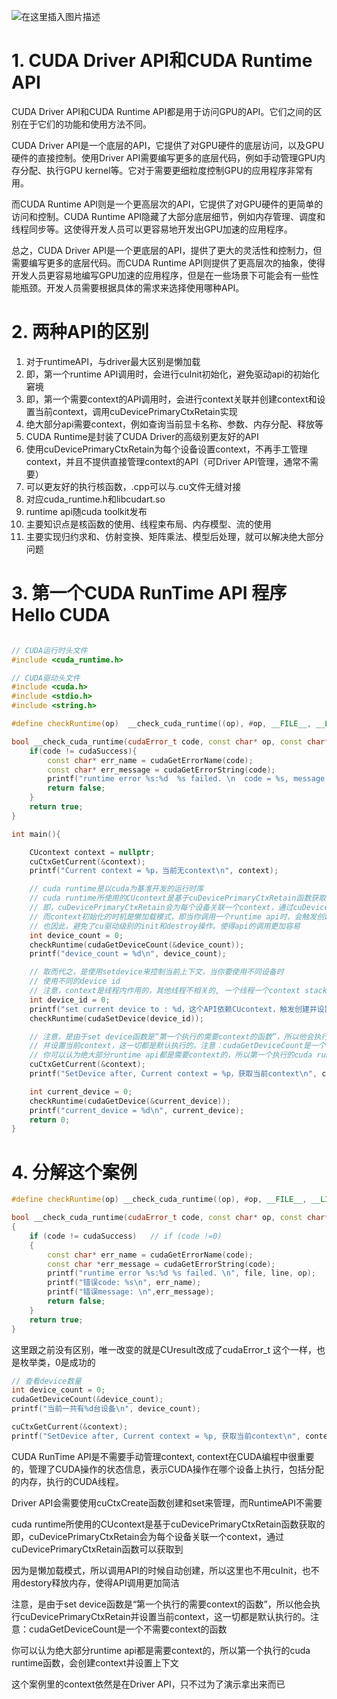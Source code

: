 ![在这里插入图片描述](https://img-blog.csdnimg.cn/c9bc4416c65d4e20a028793b54d8ac2d.png)
# 1. CUDA Driver API和CUDA Runtime API
CUDA Driver API和CUDA Runtime API都是用于访问GPU的API。它们之间的区别在于它们的功能和使用方法不同。

CUDA Driver API是一个底层的API，它提供了对GPU硬件的底层访问，以及GPU硬件的直接控制。使用Driver API需要编写更多的底层代码，例如手动管理GPU内存分配、执行GPU kernel等。它对于需要更细粒度控制GPU的应用程序非常有用。

而CUDA Runtime API则是一个更高层次的API，它提供了对GPU硬件的更简单的访问和控制。CUDA Runtime API隐藏了大部分底层细节，例如内存管理、调度和线程同步等。这使得开发人员可以更容易地开发出GPU加速的应用程序。

总之，CUDA Driver API是一个更底层的API，提供了更大的灵活性和控制力，但需要编写更多的底层代码。而CUDA Runtime API则提供了更高层次的抽象，使得开发人员更容易地编写GPU加速的应用程序，但是在一些场景下可能会有一些性能瓶颈。开发人员需要根据具体的需求来选择使用哪种API。

# 2. 两种API的区别
1. 对于runtimeAPI，与driver最大区别是懒加载
2. 即，第一个runtime API调用时，会进行cuInit初始化，避免驱动api的初始化窘境
3. 即，第一个需要context的API调用时，会进行context关联并创建context和设置当前context，调用cuDevicePrimaryCtxRetain实现
4. 绝大部分api需要context，例如查询当前显卡名称、参数、内存分配、释放等
5. CUDA Runtime是封装了CUDA Driver的高级别更友好的API
6. 使用cuDevicePrimaryCtxRetain为每个设备设置context，不再手工管理context，并且不提供直接管理context的API（可Driver API管理，通常不需要）
7. 可以更友好的执行核函数，.cpp可以与.cu文件无缝对接
8. 对应cuda_runtime.h和libcudart.so
9. runtime api随cuda toolkit发布
10. 主要知识点是核函数的使用、线程束布局、内存模型、流的使用
11. 主要实现归约求和、仿射变换、矩阵乘法、模型后处理，就可以解决绝大部分问题

# 3. 第一个CUDA RunTime API 程序Hello CUDA
```cpp

// CUDA运行时头文件
#include <cuda_runtime.h>

// CUDA驱动头文件
#include <cuda.h>
#include <stdio.h>
#include <string.h>

#define checkRuntime(op)  __check_cuda_runtime((op), #op, __FILE__, __LINE__)

bool __check_cuda_runtime(cudaError_t code, const char* op, const char* file, int line){
    if(code != cudaSuccess){    
        const char* err_name = cudaGetErrorName(code);    
        const char* err_message = cudaGetErrorString(code);  
        printf("runtime error %s:%d  %s failed. \n  code = %s, message = %s\n", file, line, op, err_name, err_message);   
        return false;
    }
    return true;
}

int main(){

    CUcontext context = nullptr;
    cuCtxGetCurrent(&context);
    printf("Current context = %p，当前无context\n", context);

    // cuda runtime是以cuda为基准开发的运行时库
    // cuda runtime所使用的CUcontext是基于cuDevicePrimaryCtxRetain函数获取的
    // 即，cuDevicePrimaryCtxRetain会为每个设备关联一个context，通过cuDevicePrimaryCtxRetain函数可以获取到
    // 而context初始化的时机是懒加载模式，即当你调用一个runtime api时，会触发创建动作
    // 也因此，避免了cu驱动级别的init和destroy操作。使得api的调用更加容易
    int device_count = 0;
    checkRuntime(cudaGetDeviceCount(&device_count));
    printf("device_count = %d\n", device_count);

    // 取而代之，是使用setdevice来控制当前上下文，当你要使用不同设备时
    // 使用不同的device id
    // 注意，context是线程内作用的，其他线程不相关的, 一个线程一个context stack
    int device_id = 0;
    printf("set current device to : %d，这个API依赖CUcontext，触发创建并设置\n", device_id);
    checkRuntime(cudaSetDevice(device_id));

    // 注意，是由于set device函数是“第一个执行的需要context的函数”，所以他会执行cuDevicePrimaryCtxRetain
    // 并设置当前context，这一切都是默认执行的。注意：cudaGetDeviceCount是一个不需要context的函数
    // 你可以认为绝大部分runtime api都是需要context的，所以第一个执行的cuda runtime函数，会创建context并设置上下文
    cuCtxGetCurrent(&context);
    printf("SetDevice after, Current context = %p，获取当前context\n", context);

    int current_device = 0;
    checkRuntime(cudaGetDevice(&current_device));
    printf("current_device = %d\n", current_device);
    return 0;
}
```

# 4. 分解这个案例
```cpp
#define checkRuntime(op) __check_cuda_runtime((op), #op, __FILE__, __LINE__)

bool __check_cuda_runtime(cudaError_t code, const char* op, const char* file, int line)
{
    if (code != cudaSuccess)   // if (code !=0)
    {
        const char* err_name = cudaGetErrorName(code);
        const char *err_message = cudaGetErrorString(code);
        printf("runtime error %s:%d %s failed. \n", file, line, op);
        printf("错误code: %s\n", err_name);
        printf("错误message: \n",err_message);
        return false;
    }
    return true;
}
```
这里跟之前没有区别，唯一改变的就是CUresult改成了cudaError_t 这个一样，也是枚举类，0是成功的
```cpp
// 查看device数量
int device_count = 0;
cudaGetDeviceCount(&device_count);
printf("当前一共有%d台设备\n", device_count);

cuCtxGetCurrent(&context);
printf("SetDevice after, Current context = %p, 获取当前context\n", context);
```
CUDA RunTime API是不需要手动管理context, context在CUDA编程中很重要的，管理了CUDA操作的状态信息，表示CUDA操作在哪个设备上执行，包括分配的内存，执行的CUDA线程。

Driver API会需要使用cuCtxCreate函数创建和set来管理，而RuntimeAPI不需要 

cuda runtime所使用的CUcontext是基于cuDevicePrimaryCtxRetain函数获取的
即，cuDevicePrimaryCtxRetain会为每个设备关联一个context，通过cuDevicePrimaryCtxRetain函数可以获取到

因为是懒加载模式，所以调用API的时候自动创建，所以这里也不用cuInit，也不用destory释放内存，使得API调用更加简洁

注意，是由于set device函数是“第一个执行的需要context的函数”，所以他会执行cuDevicePrimaryCtxRetain并设置当前context，这一切都是默认执行的。注意：cudaGetDeviceCount是一个不需要context的函数

你可以认为绝大部分runtime api都是需要context的，所以第一个执行的cuda runtime函数，会创建context并设置上下文

这个案例里的context依然是在Driver API，只不过为了演示拿出来而已
